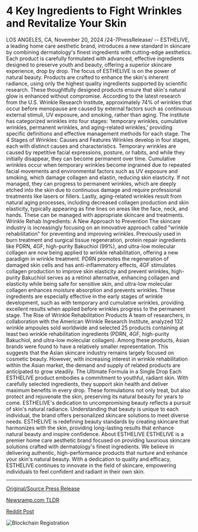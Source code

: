 # 4 Key Ingredients to Fight Wrinkles and Revitalize Your Skin

LOS ANGELES, CA, November 20, 2024 /24-7PressRelease/ -- ESTHELIVE, a leading home care aesthetic brand, introduces a new standard in skincare by combining dermatology's finest ingredients with cutting-edge aesthetics. Each product is carefully formulated with advanced, effective ingredients designed to preserve youth and beauty, offering a superior skincare experience, drop by drop.  The focus of ESTHELIVE is on the power of natural beauty. Products are crafted to enhance the skin's inherent radiance, using only the highest quality ingredients supported by scientific research. These thoughtfully designed products ensure that skin's natural glow is enhanced without compromise.  According to the latest research from the U.S. Wrinkle Research Institute, approximately 74% of wrinkles that occur before menopause are caused by external factors such as continuous external stimuli, UV exposure, and smoking, rather than aging. The institute has categorized wrinkles into four stages: 'temporary wrinkles, cumulative wrinkles, permanent wrinkles, and aging-related wrinkles,' providing specific definitions and effective management methods for each stage.  The 4 Stages of Wrinkles: Causes and Features Wrinkles develop in four stages, each with distinct causes and characteristics. Temporary wrinkles are caused by repetitive facial expressions, posture, or habits, and while they initially disappear, they can become permanent over time. Cumulative wrinkles occur when temporary wrinkles become ingrained due to repeated facial movements and environmental factors such as UV exposure and smoking, which damage collagen and elastin, reducing skin elasticity. If not managed, they can progress to permanent wrinkles, which are deeply etched into the skin due to continuous damage and require professional treatments like lasers or fillers. Lastly, aging-related wrinkles result from natural aging processes, including decreased collagen production and skin elasticity, typically appearing as fine lines on areas like the face, neck, and hands. These can be managed with appropriate skincare and treatments.  Wrinkle Rehab Ingredients: A New Approach to Prevention The skincare industry is increasingly focusing on an innovative approach called "wrinkle rehabilitation" for preventing and improving wrinkles. Previously used in burn treatment and surgical tissue regeneration, protein repair ingredients like PDRN, 4GF, high-purity Bakuchiol (99%), and ultra-low molecular collagen are now being applied to wrinkle rehabilitation, offering a new paradigm in wrinkle treatment. PDRN promotes the regeneration of damaged skin cells and has anti-inflammatory effects, 4GF stimulates collagen production to improve skin elasticity and prevent wrinkles, high-purity Bakuchiol serves as a retinol alternative, enhancing collagen and elasticity while being safe for sensitive skin, and ultra-low molecular collagen enhances moisture absorption and prevents wrinkles. These ingredients are especially effective in the early stages of wrinkle development, such as with temporary and cumulative wrinkles, providing excellent results when applied before wrinkles progress to the permanent stage.  The Rise of Wrinkle Rehabilitation Products A team of researchers, in collaboration with the American Wrinkle Research Institute, analyzed 132 wrinkle ampoules sold worldwide and selected 25 products containing at least two wrinkle rehabilitation ingredients (PDRN, 4GF, high-purity Bakuchiol, and ultra-low molecular collagen). Among these products, Asian brands were found to have a relatively smaller representation. This suggests that the Asian skincare industry remains largely focused on cosmetic beauty. However, with increasing interest in wrinkle rehabilitation within the Asian market, the demand and supply of related products are anticipated to grow steadily.  The Ultimate Formula in a Single Drop Each ESTHELIVE product embodies a commitment to youthful, radiant skin. With carefully selected ingredients, they support skin health and deliver maximum benefits in every drop. These formulations not only treat, but also protect and rejuvenate the skin, preserving its natural beauty for years to come. ESTHELIVE's dedication to uncompromising beauty reflects a pursuit of skin's natural radiance. Understanding that beauty is unique to each individual, the brand offers personalized skincare solutions to meet diverse needs. ESTHELIVE is redefining beauty standards by creating skincare that harmonizes with the skin, providing long-lasting results that enhance natural beauty and inspire confidence.  About ESTHELIVE ESTHELIVE is a premier home care aesthetic brand focused on providing luxurious skincare solutions crafted with dermatology's finest ingredients. We believe in delivering authentic, high-performance products that nurture and enhance your skin's natural beauty. With a dedication to quality and efficacy, ESTHELIVE continues to innovate in the field of skincare, empowering individuals to feel confident and radiant in their own skin. 

---

[Original/Source Press Release](https://www.24-7pressrelease.com/press-release/516348/4-key-ingredients-to-fight-wrinkles-and-revitalize-your-skin)
                    

[Newsramp.com TLDR](https://newsramp.com/curated-news/esthelive-introduces-new-standard-in-skincare/a3f8304e7f55971fdd85a4d2f569aabb) 

 



[Reddit Post](https://www.reddit.com/r/newsramp/comments/1gvksxs/esthelive_introduces_new_standard_in_skincare/) 



![Blockchain Registration](https://cdn.newsramp.app/24-7PressRelease/qrcode/2411/20/vast9P1B.webp)
